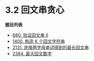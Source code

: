 # 3.2 回文串贪心

**题目列表**

- [680. 验证回文串 II](https://leetcode.cn/problems/valid-palindrome-ii/description/)
- [1400. 构造 K 个回文字符串](https://leetcode.cn/problems/construct-k-palindrome-strings/description/)
- [2131. 连接两字母单词得到的最长回文串](https://leetcode.cn/problems/longest-palindrome-by-concatenating-two-letter-words/description/)
- [2384. 最大回文数字](https://leetcode.cn/problems/largest-palindromic-number/description/)
